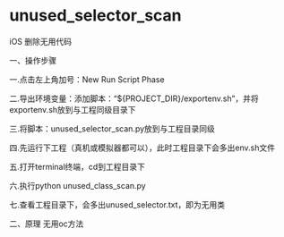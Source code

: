 # unused_selector_scan

iOS 删除无用代码

一、操作步骤

一.点击左上角加号：New Run Script Phase

二.导出环境变量：添加脚本：“${PROJECT_DIR}/exportenv.sh”，并将exportenv.sh放到与工程同级目录下

三.将脚本：unused_selector_scan.py放到与工程目录同级

四.先运行下工程（真机或模拟器都可以），此时工程目录下会多出env.sh文件

五.打开terminal终端，cd到工程目录下

六.执行python unused_class_scan.py

七.查看工程目录下，会多出unused_selector.txt，即为无用类

二、原理 无用oc方法
